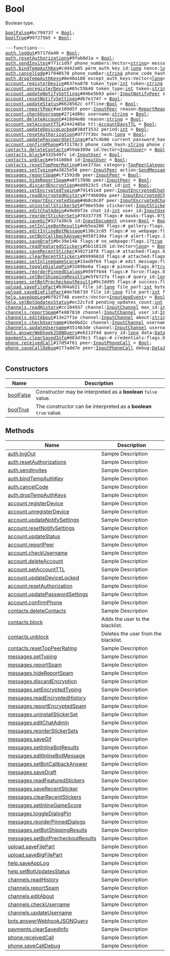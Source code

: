# Bool

Boolean type.

<pre>
<a href="../constructor/boolFalse.md">boolFalse</a>#bc799737 = <a href="../type/Bool.md">Bool</a>;
<a href="../constructor/boolTrue.md">boolTrue</a>#997275b5 = <a href="../type/Bool.md">Bool</a>;

---functions---
<a href="../method/auth.logOut.md">auth.logOut</a>#5717da40 = <a href="../type/Bool.md">Bool</a>;
<a href="../method/auth.resetAuthorizations.md">auth.resetAuthorizations</a>#9fab0d1a = <a href="../type/Bool.md">Bool</a>;
<a href="../method/auth.sendInvites.md">auth.sendInvites</a>#771c1d97 phone_numbers:Vector&lt;<a href="../type/string.md">string</a>&gt; message:<a href="../type/string.md">string</a> = <a href="../type/Bool.md">Bool</a>;
<a href="../method/auth.bindTempAuthKey.md">auth.bindTempAuthKey</a>#cdd42a05 perm_auth_key_id:<a href="../type/long.md">long</a> nonce:<a href="../type/long.md">long</a> expires_at:<a href="../type/int.md">int</a> encrypted_message:<a href="../type/bytes.md">bytes</a> = <a href="../type/Bool.md">Bool</a>;
<a href="../method/auth.cancelCode.md">auth.cancelCode</a>#1f040578 phone_number:<a href="../type/string.md">string</a> phone_code_hash:<a href="../type/string.md">string</a> = <a href="../type/Bool.md">Bool</a>;
<a href="../method/auth.dropTempAuthKeys.md">auth.dropTempAuthKeys</a>#8e48a188 except_auth_keys:Vector&lt;<a href="../type/long.md">long</a>&gt; = <a href="../type/Bool.md">Bool</a>;
<a href="../method/account.registerDevice.md">account.registerDevice</a>#637ea878 token_type:<a href="../type/int.md">int</a> token:<a href="../type/string.md">string</a> = <a href="../type/Bool.md">Bool</a>;
<a href="../method/account.unregisterDevice.md">account.unregisterDevice</a>#65c55b40 token_type:<a href="../type/int.md">int</a> token:<a href="../type/string.md">string</a> = <a href="../type/Bool.md">Bool</a>;
<a href="../method/account.updateNotifySettings.md">account.updateNotifySettings</a>#84be5b93 peer:<a href="../type/InputNotifyPeer.md">InputNotifyPeer</a> settings:<a href="../type/InputPeerNotifySettings.md">InputPeerNotifySettings</a> = <a href="../type/Bool.md">Bool</a>;
<a href="../method/account.resetNotifySettings.md">account.resetNotifySettings</a>#db7e1747 = <a href="../type/Bool.md">Bool</a>;
<a href="../method/account.updateStatus.md">account.updateStatus</a>#6628562c offline:<a href="../type/Bool.md">Bool</a> = <a href="../type/Bool.md">Bool</a>;
<a href="../method/account.reportPeer.md">account.reportPeer</a>#ae189d5f peer:<a href="../type/InputPeer.md">InputPeer</a> reason:<a href="../type/ReportReason.md">ReportReason</a> = <a href="../type/Bool.md">Bool</a>;
<a href="../method/account.checkUsername.md">account.checkUsername</a>#2714d86c username:<a href="../type/string.md">string</a> = <a href="../type/Bool.md">Bool</a>;
<a href="../method/account.deleteAccount.md">account.deleteAccount</a>#418d4e0b reason:<a href="../type/string.md">string</a> = <a href="../type/Bool.md">Bool</a>;
<a href="../method/account.setAccountTTL.md">account.setAccountTTL</a>#2442485e ttl:<a href="../type/AccountDaysTTL.md">AccountDaysTTL</a> = <a href="../type/Bool.md">Bool</a>;
<a href="../method/account.updateDeviceLocked.md">account.updateDeviceLocked</a>#38df3532 period:<a href="../type/int.md">int</a> = <a href="../type/Bool.md">Bool</a>;
<a href="../method/account.resetAuthorization.md">account.resetAuthorization</a>#df77f3bc hash:<a href="../type/long.md">long</a> = <a href="../type/Bool.md">Bool</a>;
<a href="../method/account.updatePasswordSettings.md">account.updatePasswordSettings</a>#fa7c4b86 current_password_hash:<a href="../type/bytes.md">bytes</a> new_settings:<a href="../type/account.PasswordInputSettings.md">account.PasswordInputSettings</a> = <a href="../type/Bool.md">Bool</a>;
<a href="../method/account.confirmPhone.md">account.confirmPhone</a>#5f2178c3 phone_code_hash:<a href="../type/string.md">string</a> phone_code:<a href="../type/string.md">string</a> = <a href="../type/Bool.md">Bool</a>;
<a href="../method/contacts.deleteContacts.md">contacts.deleteContacts</a>#59ab389e id:Vector&lt;<a href="../type/InputUser.md">InputUser</a>&gt; = <a href="../type/Bool.md">Bool</a>;
<a href="../method/contacts.block.md">contacts.block</a>#332b49fc id:<a href="../type/InputUser.md">InputUser</a> = <a href="../type/Bool.md">Bool</a>;
<a href="../method/contacts.unblock.md">contacts.unblock</a>#e54100bd id:<a href="../type/InputUser.md">InputUser</a> = <a href="../type/Bool.md">Bool</a>;
<a href="../method/contacts.resetTopPeerRating.md">contacts.resetTopPeerRating</a>#1ae373ac category:<a href="../type/TopPeerCategory.md">TopPeerCategory</a> peer:<a href="../type/InputPeer.md">InputPeer</a> = <a href="../type/Bool.md">Bool</a>;
<a href="../method/messages.setTyping.md">messages.setTyping</a>#a3825e50 peer:<a href="../type/InputPeer.md">InputPeer</a> action:<a href="../type/SendMessageAction.md">SendMessageAction</a> = <a href="../type/Bool.md">Bool</a>;
<a href="../method/messages.reportSpam.md">messages.reportSpam</a>#cf1592db peer:<a href="../type/InputPeer.md">InputPeer</a> = <a href="../type/Bool.md">Bool</a>;
<a href="../method/messages.hideReportSpam.md">messages.hideReportSpam</a>#a8f1709b peer:<a href="../type/InputPeer.md">InputPeer</a> = <a href="../type/Bool.md">Bool</a>;
<a href="../method/messages.discardEncryption.md">messages.discardEncryption</a>#edd923c5 chat_id:<a href="../type/int.md">int</a> = <a href="../type/Bool.md">Bool</a>;
<a href="../method/messages.setEncryptedTyping.md">messages.setEncryptedTyping</a>#791451ed peer:<a href="../type/InputEncryptedChat.md">InputEncryptedChat</a> typing:<a href="../type/Bool.md">Bool</a> = <a href="../type/Bool.md">Bool</a>;
<a href="../method/messages.readEncryptedHistory.md">messages.readEncryptedHistory</a>#7f4b690a peer:<a href="../type/InputEncryptedChat.md">InputEncryptedChat</a> max_date:<a href="../type/int.md">int</a> = <a href="../type/Bool.md">Bool</a>;
<a href="../method/messages.reportEncryptedSpam.md">messages.reportEncryptedSpam</a>#4b0c8c0f peer:<a href="../type/InputEncryptedChat.md">InputEncryptedChat</a> = <a href="../type/Bool.md">Bool</a>;
<a href="../method/messages.uninstallStickerSet.md">messages.uninstallStickerSet</a>#f96e55de stickerset:<a href="../type/InputStickerSet.md">InputStickerSet</a> = <a href="../type/Bool.md">Bool</a>;
<a href="../method/messages.editChatAdmin.md">messages.editChatAdmin</a>#a9e69f2e chat_id:<a href="../type/int.md">int</a> user_id:<a href="../type/InputUser.md">InputUser</a> is_admin:<a href="../type/Bool.md">Bool</a> = <a href="../type/Bool.md">Bool</a>;
<a href="../method/messages.reorderStickerSets.md">messages.reorderStickerSets</a>#78337739 flags:# masks:flags.0?<a href="../type/true.md">true</a> order:Vector&lt;<a href="../type/long.md">long</a>&gt; = <a href="../type/Bool.md">Bool</a>;
<a href="../method/messages.saveGif.md">messages.saveGif</a>#327a30cb id:<a href="../type/InputDocument.md">InputDocument</a> unsave:<a href="../type/Bool.md">Bool</a> = <a href="../type/Bool.md">Bool</a>;
<a href="../method/messages.setInlineBotResults.md">messages.setInlineBotResults</a>#eb5ea206 flags:# gallery:flags.0?<a href="../type/true.md">true</a> private:flags.1?<a href="../type/true.md">true</a> query_id:<a href="../type/long.md">long</a> results:Vector&lt;<a href="../type/InputBotInlineResult.md">InputBotInlineResult</a>&gt; cache_time:<a href="../type/int.md">int</a> next_offset:flags.2?<a href="../type/string.md">string</a> switch_pm:flags.3?<a href="../type/InlineBotSwitchPM.md">InlineBotSwitchPM</a> = <a href="../type/Bool.md">Bool</a>;
<a href="../method/messages.editInlineBotMessage.md">messages.editInlineBotMessage</a>#130c2c85 flags:# no_webpage:flags.1?<a href="../type/true.md">true</a> id:<a href="../type/InputBotInlineMessageID.md">InputBotInlineMessageID</a> message:flags.11?<a href="../type/string.md">string</a> reply_markup:flags.2?<a href="../type/ReplyMarkup.md">ReplyMarkup</a> entities:flags.3?Vector&lt;<a href="../type/MessageEntity.md">MessageEntity</a>&gt; = <a href="../type/Bool.md">Bool</a>;
<a href="../method/messages.setBotCallbackAnswer.md">messages.setBotCallbackAnswer</a>#d58f130a flags:# alert:flags.1?<a href="../type/true.md">true</a> query_id:<a href="../type/long.md">long</a> message:flags.0?<a href="../type/string.md">string</a> url:flags.2?<a href="../type/string.md">string</a> cache_time:<a href="../type/int.md">int</a> = <a href="../type/Bool.md">Bool</a>;
<a href="../method/messages.saveDraft.md">messages.saveDraft</a>#bc39e14b flags:# no_webpage:flags.1?<a href="../type/true.md">true</a> reply_to_msg_id:flags.0?<a href="../type/int.md">int</a> peer:<a href="../type/InputPeer.md">InputPeer</a> message:<a href="../type/string.md">string</a> entities:flags.3?Vector&lt;<a href="../type/MessageEntity.md">MessageEntity</a>&gt; = <a href="../type/Bool.md">Bool</a>;
<a href="../method/messages.readFeaturedStickers.md">messages.readFeaturedStickers</a>#5b118126 id:Vector&lt;<a href="../type/long.md">long</a>&gt; = <a href="../type/Bool.md">Bool</a>;
<a href="../method/messages.saveRecentSticker.md">messages.saveRecentSticker</a>#392718f8 flags:# attached:flags.0?<a href="../type/true.md">true</a> id:<a href="../type/InputDocument.md">InputDocument</a> unsave:<a href="../type/Bool.md">Bool</a> = <a href="../type/Bool.md">Bool</a>;
<a href="../method/messages.clearRecentStickers.md">messages.clearRecentStickers</a>#8999602d flags:# attached:flags.0?<a href="../type/true.md">true</a> = <a href="../type/Bool.md">Bool</a>;
<a href="../method/messages.setInlineGameScore.md">messages.setInlineGameScore</a>#15ad9f64 flags:# edit_message:flags.0?<a href="../type/true.md">true</a> force:flags.1?<a href="../type/true.md">true</a> id:<a href="../type/InputBotInlineMessageID.md">InputBotInlineMessageID</a> user_id:<a href="../type/InputUser.md">InputUser</a> score:<a href="../type/int.md">int</a> = <a href="../type/Bool.md">Bool</a>;
<a href="../method/messages.toggleDialogPin.md">messages.toggleDialogPin</a>#3289be6a flags:# pinned:flags.0?<a href="../type/true.md">true</a> peer:<a href="../type/InputPeer.md">InputPeer</a> = <a href="../type/Bool.md">Bool</a>;
<a href="../method/messages.reorderPinnedDialogs.md">messages.reorderPinnedDialogs</a>#959ff644 flags:# force:flags.0?<a href="../type/true.md">true</a> order:Vector&lt;<a href="../type/InputPeer.md">InputPeer</a>&gt; = <a href="../type/Bool.md">Bool</a>;
<a href="../method/messages.setBotShippingResults.md">messages.setBotShippingResults</a>#e5f672fa flags:# query_id:<a href="../type/long.md">long</a> error:flags.0?<a href="../type/string.md">string</a> shipping_options:flags.1?Vector&lt;<a href="../type/ShippingOption.md">ShippingOption</a>&gt; = <a href="../type/Bool.md">Bool</a>;
<a href="../method/messages.setBotPrecheckoutResults.md">messages.setBotPrecheckoutResults</a>#9c2dd95 flags:# success:flags.1?<a href="../type/true.md">true</a> query_id:<a href="../type/long.md">long</a> error:flags.0?<a href="../type/string.md">string</a> = <a href="../type/Bool.md">Bool</a>;
<a href="../method/upload.saveFilePart.md">upload.saveFilePart</a>#b304a621 file_id:<a href="../type/long.md">long</a> file_part:<a href="../type/int.md">int</a> bytes:<a href="../type/bytes.md">bytes</a> = <a href="../type/Bool.md">Bool</a>;
<a href="../method/upload.saveBigFilePart.md">upload.saveBigFilePart</a>#de7b673d file_id:<a href="../type/long.md">long</a> file_part:<a href="../type/int.md">int</a> file_total_parts:<a href="../type/int.md">int</a> bytes:<a href="../type/bytes.md">bytes</a> = <a href="../type/Bool.md">Bool</a>;
<a href="../method/help.saveAppLog.md">help.saveAppLog</a>#6f02f748 events:Vector&lt;<a href="../type/InputAppEvent.md">InputAppEvent</a>&gt; = <a href="../type/Bool.md">Bool</a>;
<a href="../method/help.setBotUpdatesStatus.md">help.setBotUpdatesStatus</a>#ec22cfcd pending_updates_count:<a href="../type/int.md">int</a> message:<a href="../type/string.md">string</a> = <a href="../type/Bool.md">Bool</a>;
<a href="../method/channels.readHistory.md">channels.readHistory</a>#cc104937 channel:<a href="../type/InputChannel.md">InputChannel</a> max_id:<a href="../type/int.md">int</a> = <a href="../type/Bool.md">Bool</a>;
<a href="../method/channels.reportSpam.md">channels.reportSpam</a>#fe087810 channel:<a href="../type/InputChannel.md">InputChannel</a> user_id:<a href="../type/InputUser.md">InputUser</a> id:Vector&lt;<a href="../type/int.md">int</a>&gt; = <a href="../type/Bool.md">Bool</a>;
<a href="../method/channels.editAbout.md">channels.editAbout</a>#13e27f1e channel:<a href="../type/InputChannel.md">InputChannel</a> about:<a href="../type/string.md">string</a> = <a href="../type/Bool.md">Bool</a>;
<a href="../method/channels.checkUsername.md">channels.checkUsername</a>#10e6bd2c channel:<a href="../type/InputChannel.md">InputChannel</a> username:<a href="../type/string.md">string</a> = <a href="../type/Bool.md">Bool</a>;
<a href="../method/channels.updateUsername.md">channels.updateUsername</a>#3514b3de channel:<a href="../type/InputChannel.md">InputChannel</a> username:<a href="../type/string.md">string</a> = <a href="../type/Bool.md">Bool</a>;
<a href="../method/bots.answerWebhookJSONQuery.md">bots.answerWebhookJSONQuery</a>#e6213f4d query_id:<a href="../type/long.md">long</a> data:<a href="../type/DataJSON.md">DataJSON</a> = <a href="../type/Bool.md">Bool</a>;
<a href="../method/payments.clearSavedInfo.md">payments.clearSavedInfo</a>#d83d70c1 flags:# credentials:flags.0?<a href="../type/true.md">true</a> info:flags.1?<a href="../type/true.md">true</a> = <a href="../type/Bool.md">Bool</a>;
<a href="../method/phone.receivedCall.md">phone.receivedCall</a>#17d54f61 peer:<a href="../type/InputPhoneCall.md">InputPhoneCall</a> = <a href="../type/Bool.md">Bool</a>;
<a href="../method/phone.saveCallDebug.md">phone.saveCallDebug</a>#277add7e peer:<a href="../type/InputPhoneCall.md">InputPhoneCall</a> debug:<a href="../type/DataJSON.md">DataJSON</a> = <a href="../type/Bool.md">Bool</a>;

</pre>

## Constructors

| Name | Description |
|------|-------------|
| [boolFalse](../constructor/boolFalse.md) | Constructor may be interpreted as a **boolean** `false` value. |
| [boolTrue](../constructor/boolTrue.md) | The constructor can be interpreted as a **boolean** `true` value. |

## Methods

| Name | Description |
|------|-------------|
| [auth.logOut](../method/auth.logOut.md) | Sample Description |
| [auth.resetAuthorizations](../method/auth.resetAuthorizations.md) | Sample Description |
| [auth.sendInvites](../method/auth.sendInvites.md) | Sample Description |
| [auth.bindTempAuthKey](../method/auth.bindTempAuthKey.md) | Sample Description |
| [auth.cancelCode](../method/auth.cancelCode.md) | Sample Description |
| [auth.dropTempAuthKeys](../method/auth.dropTempAuthKeys.md) | Sample Description |
| [account.registerDevice](../method/account.registerDevice.md) | Sample Description |
| [account.unregisterDevice](../method/account.unregisterDevice.md) | Sample Description |
| [account.updateNotifySettings](../method/account.updateNotifySettings.md) | Sample Description |
| [account.resetNotifySettings](../method/account.resetNotifySettings.md) | Sample Description |
| [account.updateStatus](../method/account.updateStatus.md) | Sample Description |
| [account.reportPeer](../method/account.reportPeer.md) | Sample Description |
| [account.checkUsername](../method/account.checkUsername.md) | Sample Description |
| [account.deleteAccount](../method/account.deleteAccount.md) | Sample Description |
| [account.setAccountTTL](../method/account.setAccountTTL.md) | Sample Description |
| [account.updateDeviceLocked](../method/account.updateDeviceLocked.md) | Sample Description |
| [account.resetAuthorization](../method/account.resetAuthorization.md) | Sample Description |
| [account.updatePasswordSettings](../method/account.updatePasswordSettings.md) | Sample Description |
| [account.confirmPhone](../method/account.confirmPhone.md) | Sample Description |
| [contacts.deleteContacts](../method/contacts.deleteContacts.md) | Sample Description |
| [contacts.block](../method/contacts.block.md) | Adds the user to the blacklist. |
| [contacts.unblock](../method/contacts.unblock.md) | Deletes the user from the blacklist. |
| [contacts.resetTopPeerRating](../method/contacts.resetTopPeerRating.md) | Sample Description |
| [messages.setTyping](../method/messages.setTyping.md) | Sample Description |
| [messages.reportSpam](../method/messages.reportSpam.md) | Sample Description |
| [messages.hideReportSpam](../method/messages.hideReportSpam.md) | Sample Description |
| [messages.discardEncryption](../method/messages.discardEncryption.md) | Sample Description |
| [messages.setEncryptedTyping](../method/messages.setEncryptedTyping.md) | Sample Description |
| [messages.readEncryptedHistory](../method/messages.readEncryptedHistory.md) | Sample Description |
| [messages.reportEncryptedSpam](../method/messages.reportEncryptedSpam.md) | Sample Description |
| [messages.uninstallStickerSet](../method/messages.uninstallStickerSet.md) | Sample Description |
| [messages.editChatAdmin](../method/messages.editChatAdmin.md) | Sample Description |
| [messages.reorderStickerSets](../method/messages.reorderStickerSets.md) | Sample Description |
| [messages.saveGif](../method/messages.saveGif.md) | Sample Description |
| [messages.setInlineBotResults](../method/messages.setInlineBotResults.md) | Sample Description |
| [messages.editInlineBotMessage](../method/messages.editInlineBotMessage.md) | Sample Description |
| [messages.setBotCallbackAnswer](../method/messages.setBotCallbackAnswer.md) | Sample Description |
| [messages.saveDraft](../method/messages.saveDraft.md) | Sample Description |
| [messages.readFeaturedStickers](../method/messages.readFeaturedStickers.md) | Sample Description |
| [messages.saveRecentSticker](../method/messages.saveRecentSticker.md) | Sample Description |
| [messages.clearRecentStickers](../method/messages.clearRecentStickers.md) | Sample Description |
| [messages.setInlineGameScore](../method/messages.setInlineGameScore.md) | Sample Description |
| [messages.toggleDialogPin](../method/messages.toggleDialogPin.md) | Sample Description |
| [messages.reorderPinnedDialogs](../method/messages.reorderPinnedDialogs.md) | Sample Description |
| [messages.setBotShippingResults](../method/messages.setBotShippingResults.md) | Sample Description |
| [messages.setBotPrecheckoutResults](../method/messages.setBotPrecheckoutResults.md) | Sample Description |
| [upload.saveFilePart](../method/upload.saveFilePart.md) | Sample Description |
| [upload.saveBigFilePart](../method/upload.saveBigFilePart.md) | Sample Description |
| [help.saveAppLog](../method/help.saveAppLog.md) | Sample Description |
| [help.setBotUpdatesStatus](../method/help.setBotUpdatesStatus.md) | Sample Description |
| [channels.readHistory](../method/channels.readHistory.md) | Sample Description |
| [channels.reportSpam](../method/channels.reportSpam.md) | Sample Description |
| [channels.editAbout](../method/channels.editAbout.md) | Sample Description |
| [channels.checkUsername](../method/channels.checkUsername.md) | Sample Description |
| [channels.updateUsername](../method/channels.updateUsername.md) | Sample Description |
| [bots.answerWebhookJSONQuery](../method/bots.answerWebhookJSONQuery.md) | Sample Description |
| [payments.clearSavedInfo](../method/payments.clearSavedInfo.md) | Sample Description |
| [phone.receivedCall](../method/phone.receivedCall.md) | Sample Description |
| [phone.saveCallDebug](../method/phone.saveCallDebug.md) | Sample Description |
